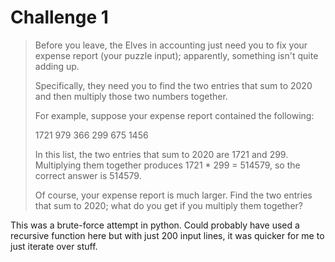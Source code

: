 # Challenge 1

> Before you leave, the Elves in accounting just need you to fix your expense report (your puzzle input); apparently, something isn't quite adding up.
> 
> Specifically, they need you to find the two entries that sum to 2020 and then multiply those two numbers together.
> 
> For example, suppose your expense report contained the following:
> 
> 1721
> 979
> 366
> 299
> 675
> 1456
> 
> In this list, the two entries that sum to 2020 are 1721 and 299. Multiplying them together produces 1721 * 299 = 514579, so the correct answer is 514579.
> 
> Of course, your expense report is much larger. Find the two entries that sum to 2020; what do you get if you multiply them together?

This was a brute-force attempt in python. Could probably have used a recursive function here but with just 200 input lines, it was quicker for me to just iterate over stuff.
